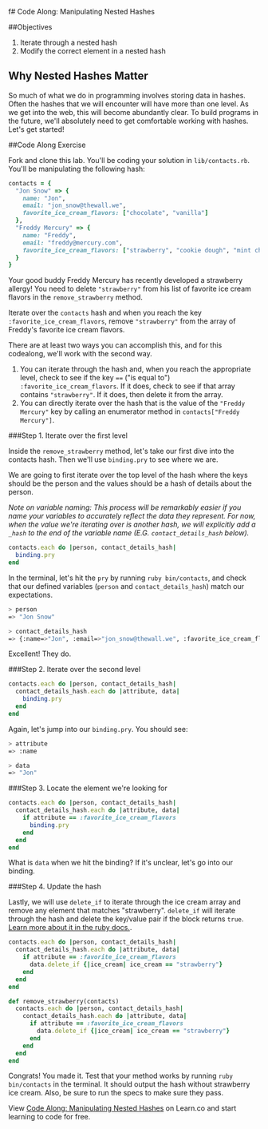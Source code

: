 f# Code Along: Manipulating Nested Hashes

##Objectives

1. Iterate through a nested hash
2. Modify the correct element in a nested hash

## Why Nested Hashes Matter

So much of what we do in programming involves storing data in hashes. Often the hashes that we will encounter will have more than one level. As we get into the web, this will become abundantly clear. To build programs in the future, we'll absolutely need to get comfortable working with hashes. Let's get started!


##Code Along Exercise

Fork and clone this lab. You'll be coding your solution in `lib/contacts.rb`. You'll be manipulating the following hash:

```ruby
contacts = {
  "Jon Snow" => {
    name: "Jon",
    email: "jon_snow@thewall.we",
    favorite_ice_cream_flavors: ["chocolate", "vanilla"]
  },
  "Freddy Mercury" => {
    name: "Freddy",
    email: "freddy@mercury.com",
    favorite_ice_cream_flavors: ["strawberry", "cookie dough", "mint chip"]
  }
}
```

Your good buddy Freddy Mercury has recently developed a strawberry allergy! You need to delete `"strawberry"` from his list of favorite ice cream flavors in the `remove_strawberry` method.

Iterate over the `contacts` hash and when you reach the key `:favorite_ice_cream_flavors`, remove `"strawberry"` from the array of Freddy's favorite ice cream flavors.

There are at least two ways you can accomplish this, and for this codealong, we'll work with the second way.
  1. You can iterate through the hash and, when you reach the appropriate level, check to see if the key `==` ("is equal to") `:favorite_ice_cream_flavors`. If it does, check to see if that array contains `"strawberry"`. If it does, then delete it from the array.
  2. You can directly iterate over the hash that is the value of the `"Freddy Mercury"` key by calling an enumerator method in `contacts["Freddy Mercury"]`.  

###Step 1. Iterate over the first level

Inside the `remove_strawberry` method, let's take our first dive into the contacts hash. Then we'll use `binding.pry` to see where we are.

We are going to first iterate over the top level of the hash where the keys should be the person and the values should be a hash of details about the person.

*Note on variable naming: This process will be remarkably easier if you name your variables to accurately reflect the data they represent. For now, when the value we're iterating over is another hash, we will explicitly add a `_hash` to the end of the variable name (E.G. `contact_details_hash` below).*

```ruby
contacts.each do |person, contact_details_hash|
  binding.pry
end
```

In the terminal, let's hit the `pry` by running `ruby bin/contacts`, and check that our defined variables (`person` and `contact_details_hash`) match our expectations.

```bash
> person
=> "Jon Snow"

> contact_details_hash
=> {:name=>"Jon", :email=>"jon_snow@thewall.we", :favorite_ice_cream_flavors=>["chocolate", "vanilla"]}
```

Excellent! They do.

###Step 2. Iterate over the second level

```ruby
contacts.each do |person, contact_details_hash|
  contact_details_hash.each do |attribute, data|
    binding.pry
  end
end
```

Again, let's jump into our `binding.pry`. You should see:

```bash
> attribute
=> :name

> data
=> "Jon"
```

###Step 3. Locate the element we're looking for

```ruby
contacts.each do |person, contact_details_hash|
  contact_details_hash.each do |attribute, data|
    if attribute == :favorite_ice_cream_flavors
      binding.pry
    end
  end
end
```

What is `data` when we hit the binding? If it's unclear, let's go into our binding.

###Step 4. Update the hash

Lastly, we will use `delete_if` to iterate through the ice cream array and remove any element that matches "strawberry". `delete_if` will iterate through the hash and delete the key/value pair if the block returns `true`. [Learn more about it in the ruby docs.](http://ruby-doc.org/core-1.9.3/Hash.html#method-i-delete_if).

```ruby
contacts.each do |person, contact_details_hash|
  contact_details_hash.each do |attribute, data|
    if attribute == :favorite_ice_cream_flavors
      data.delete_if {|ice_cream| ice_cream == "strawberry"}
    end
  end
end
```

```ruby
def remove_strawberry(contacts)
  contacts.each do |person, contact_details_hash|
    contact_details_hash.each do |attribute, data|
      if attribute == :favorite_ice_cream_flavors
        data.delete_if {|ice_cream| ice_cream == "strawberry"}
      end
    end
  end
end
```

Congrats! You made it. Test that your method works by running `ruby bin/contacts` in the terminal. It should output the hash without strawberry ice cream. Also, be sure to run the specs to make sure they pass.


<p data-visibility='hidden'>View <a href='https://learn.co/lessons/nested-hash-iteration-code-along' title='Code Along: Manipulating Nested Hashes'>Code Along: Manipulating Nested Hashes</a> on Learn.co and start learning to code for free.</p>
